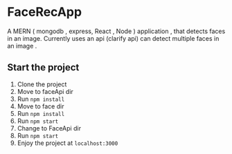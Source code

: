 # FaceRecApp
A MERN ( mongodb , express, React , Node ) application , that detects faces in an image.
Currently uses an api (clarify api) can detect multiple faces in an image . 


## Start the project
1. Clone the project
2. Move to faceApi dir
3. Run `npm install`
4. Move to face dir
5. Run `npm install`
6. Run `npm start` 
7. Change to FaceApi dir
8. Run `npm start`
9. Enjoy the project at `localhost:3000`
